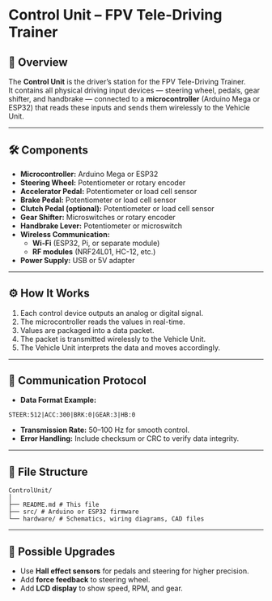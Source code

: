 # Control Unit – FPV Tele-Driving Trainer

## 📖 Overview
The **Control Unit** is the driver’s station for the FPV Tele-Driving Trainer.  
It contains all physical driving input devices — steering wheel, pedals, gear shifter, and handbrake — connected to a **microcontroller** (Arduino Mega or ESP32) that reads these inputs and sends them wirelessly to the Vehicle Unit.

---

## 🛠️ Components
- **Microcontroller:** Arduino Mega or ESP32
- **Steering Wheel:** Potentiometer or rotary encoder
- **Accelerator Pedal:** Potentiometer or load cell sensor
- **Brake Pedal:** Potentiometer or load cell sensor
- **Clutch Pedal (optional):** Potentiometer or load cell sensor
- **Gear Shifter:** Microswitches or rotary encoder
- **Handbrake Lever:** Potentiometer or microswitch
- **Wireless Communication:**  
  - **Wi-Fi** (ESP32, Pi, or separate module)  
  - **RF modules** (NRF24L01, HC-12, etc.)
- **Power Supply:** USB or 5V adapter

---

## ⚙️ How It Works
1. Each control device outputs an analog or digital signal.
2. The microcontroller reads the values in real-time.
3. Values are packaged into a data packet.
4. The packet is transmitted wirelessly to the Vehicle Unit.
5. The Vehicle Unit interprets the data and moves accordingly.

---

## 📡 Communication Protocol
- **Data Format Example:**  

```
STEER:512|ACC:300|BRK:0|GEAR:3|HB:0
```

- **Transmission Rate:** 50–100 Hz for smooth control.
- **Error Handling:** Include checksum or CRC to verify data integrity.

---

## 📂 File Structure

```
ControlUnit/
│
├── README.md # This file
├── src/ # Arduino or ESP32 firmware
└── hardware/ # Schematics, wiring diagrams, CAD files
```




---

## 🔮 Possible Upgrades
- Use **Hall effect sensors** for pedals and steering for higher precision.
- Add **force feedback** to steering wheel.
- Add **LCD display** to show speed, RPM, and gear.
